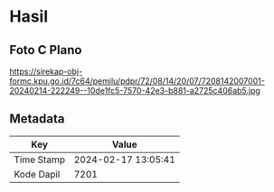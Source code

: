 # Hasil

## Foto C Plano

https://sirekap-obj-formc.kpu.go.id/7c64/pemilu/pdpr/72/08/14/20/07/7208142007001-20240214-222249--10de1fc5-7570-42e3-b881-a2725c406ab5.jpg


## Metadata

| Key        | Value               |
| ---------- | ------------------- |
| Time Stamp | 2024-02-17 13:05:41 |
| Kode Dapil | 7201                |



